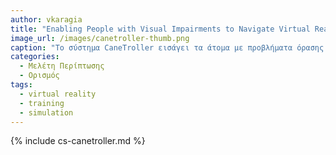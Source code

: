 ```yaml
---
author: vkaragia
title: "Enabling People with Visual Impairments to Navigate Virtual Reality with a Haptic and Auditory Cane Simulation"
image_url: /images/canetroller-thumb.png
caption: "Το σύστημα CaneTroller εισάγει τα άτομα με προβλήματα όρασης στην εικονική πραγματικότητα με την προσομοίωση απτικού και ακουστικού μπαστουνιού. Το σύστημα χρησιμοποιεί έναν συνδυασμό απτικής και ακουστικής ανάδρασης για να παρέχει στους χρήστες μια πιο καθηλωτική και διαισθητική εμπειρία."
categories:
  - Μελέτη Περίπτωσης
  - Ορισμός
tags:
  - virtual reality
  - training
  - simulation
---
```

{% include cs-canetroller.md %}
